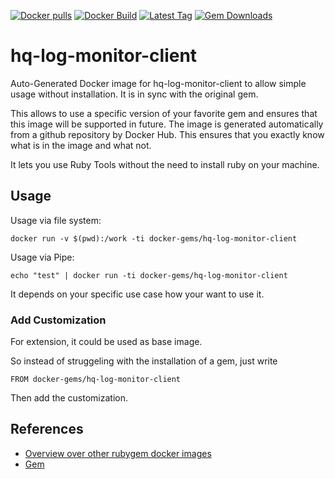 [![Docker pulls](https://img.shields.io/docker/pulls/rubygem/hq-log-monitor-client.svg)](https://hub.docker.com/r/rubygem/hq-log-monitor-client/)
[![Docker Build](https://img.shields.io/docker/automated/rubygem/hq-log-monitor-client.svg)](https://hub.docker.com/r/rubygem/hq-log-monitor-client/)
[![Latest Tag](https://img.shields.io/github/tag/docker-rubygem/hq-log-monitor-client.svg)](https://hub.docker.com/r/rubygem/hq-log-monitor-client/)
[![Gem Downloads](https://img.shields.io/gem/dt/hq-log-monitor-client.svg)](https://rubygems.org/gems/hq-log-monitor-client/)
# hq-log-monitor-client

Auto-Generated Docker image for hq-log-monitor-client to allow simple usage without installation.
It is in sync with the original gem.

This allows to use a specific version of your favorite gem and ensures that this image will be supported in future.
The image is generated automatically from a github repository by Docker Hub.
This ensures that you exactly know what is in the image and what not.

It lets you use Ruby Tools without the need to install ruby on your machine.

## Usage

Usage via file system:

`docker run -v $(pwd):/work -ti docker-gems/hq-log-monitor-client`

Usage via Pipe:

`echo "test" | docker run -ti docker-gems/hq-log-monitor-client`

It depends on your specific use case how your want to use it.

### Add Customization

For extension, it could be used as base image.

So instead of struggeling with the installation of a gem, just write

`FROM docker-gems/hq-log-monitor-client`

Then add the customization.

## References

 - [Overview over other rubygem docker images](https://github.com/thinkbot/docker-rubygem)
 - [Gem](https://rubygems.org/gems/hq-log-monitor-client/)
